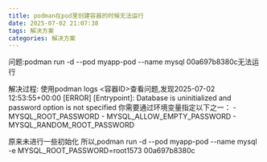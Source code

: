 ```yaml
---
title: podman在pod里创建容器的时候无法运行
date: 2025-07-02 21:07:38
tags: 解决方案
categories: 解决方案
---
```



问题:podman run -d --pod myapp-pod --name mysql 00a697b8380c无法运行

解决过程:
使用podman logs <容器ID>查看问题,发现2025-07-02 12:53:55+00:00 [ERROR] [Entrypoint]: Database is uninitialized and password option is not specified
    你需要通过环境变量指定以下之一：
    - MYSQL_ROOT_PASSWORD
    - MYSQL_ALLOW_EMPTY_PASSWORD
    - MYSQL_RANDOM_ROOT_PASSWORD

原来未进行一些初始化
所以,podman run -d --pod myapp-pod --name mysql -e MYSQL_ROOT_PASSWORD=root1573 00a697b8380c
